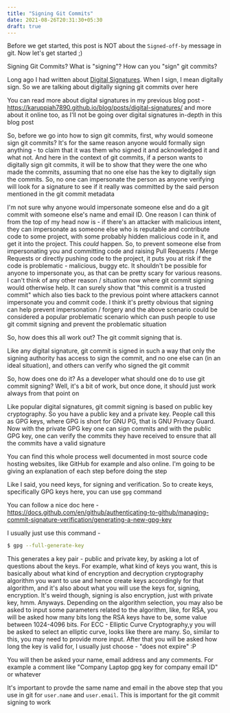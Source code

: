 ```yaml
---
title: "Signing Git Commits"
date: 2021-08-26T20:31:30+05:30
draft: true
---
```


Before we get started, this post is NOT about the `Signed-off-by` message in git. Now let's get started ;)

Signing Git Commits? What is "signing"? How can you "sign" git commits?

Long ago I had written about [Digital Signatures](https://karuppiah7890.github.io/blog/posts/digital-signatures/). When I sign, I mean digitally sign. So we are talking about digitally signing git commits over here

You can read more about digital signatures in my previous blog post - https://karuppiah7890.github.io/blog/posts/digital-signatures/ and more about it online too, as I'll not be going over digital signatures in-depth in this blog post

So, before we go into how to sign git commits, first, why would someone sign git commits? It's for the same reason anyone would formally sign anything - to claim that it was them who signed it and acknowledged it and what not. And here in the context of git commits, if a person wants to digitally sign git commits, it will be to show that they were the one who made the commits, assuming that no one else has the key to digitally sign the commits. So, no one can impersonate the person as anyone verifying will look for a signature to see if it really was committed by the said person mentioned in the git commit metadata

I'm not sure why anyone would impersonate someone else and do a git commit with someone else's name and email ID. One reason I can think of from the top of my head now is - if there's an attacker with malicious intent, they can impersonate as someone else who is reputable and contribute code to some project, with some probably hidden malicious code in it, and get it into the project. This *could* happen. So, to prevent someone else from impersonating you and committing code and raising Pull Requests / Merge Requests or directly pushing code to the project, it puts you at risk if the code is problematic - malicious, buggy etc. It shouldn't be possible for anyone to impersonate you, as that can be pretty scary for various reasons. I can't think of any other reason / situation now where git commit signing would otherwise help. It can surely show that "this commit is a trusted commit" which also ties back to the previous point where attackers cannot impersonate you and commit code. I think it's pretty obvious that signing can help prevent impersonation / forgery and the above scenario could be considered a popular problematic scenario which can push people to use git commit signing and prevent the problematic situation

So, how does this all work out? The git commit signing that is.

Like any digital signature, git commit is signed in such a way that only the signing authority has access to sign the commit, and no one else can (in an ideal situation), and others can verify who signed the git commit

So, how does one do it? As a developer what should one do to use git commit signing? Well, it's a bit of work, but once done, it should just work always from that point on

Like popular digital signatures, git commit signing is based on public key cryptography. So you have a public key and a private key. People call this as GPG keys, where GPG is short for GNU PG, that is GNU Privacy Guard. Now with the private GPG key one can sign commits and with the public GPG key, one can verify the commits they have received to ensure that all the commits have a valid signature

You can find this whole process well documented in most source code hosting websites, like GitHub for example and also online. I'm going to be giving an explanation of each step before doing the step

Like I said, you need keys, for signing and verification. So to create keys, specifically GPG keys here, you can use `gpg` command

You can follow a nice doc here - https://docs.github.com/en/github/authenticating-to-github/managing-commit-signature-verification/generating-a-new-gpg-key

I usually just use this command -

```bash
$ gpg --full-generate-key
```

This generates a key pair - public and private key, by asking a lot of questions about the keys. For example, what kind of keys you want, this is basically about what kind of encryption and decryption cryptography algorithm you want to use and hence create keys accordingly for that algorithm, and it's also about what you will use the keys for, signing, encryption. It's weird though, signing is also encryption, just with private key, hmm. Anyways. Depending on the algorithm selection, you may also be asked to input some parameters related to the algorithm, like, for RSA, you will be asked how many bits long the RSA keys have to be, some value between 1024-4096 bits. For ECC - Elliptic Curve Cryptography,y you will be asked to select an elliptic curve, looks like there are many. So, similar to this, you may need to provide more input. After that you will be asked how long the key is valid for, I usually just choose - "does not expire" :P 

You will then be asked your name, email address and any comments. For example a comment like "Company Laptop gpg key for company email ID" or whatever

It's important to provde the same name and email in the above step that you use in git for `user.name` and `user.email`. This is important for the git commit signing to work



